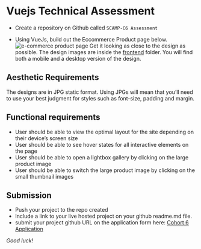 # Vuejs Technical Assessment  
- Create a repository on Github called ``SCAMP-C6 Assessment``

- Using VueJs, build out the Eccommerce Product page below. ![ e-commerce product page](https://github.com/WajesmartDevTeam/SCAMP-Cohort6-Technical-assessment/blob/master/intermediate/frontend/frontend-desktop.jpg?raw=true) 
Get it looking as close to the design as possible. The design images are inside the [frontend](https://github.com/WajesmartDevTeam/SCAMP-Cohort6-Technical-assessment/tree/master/intermediate/frontend) folder. You will find both a mobile and a desktop version of the design.


## Aesthetic Requirements
The designs are in JPG static format. Using JPGs will mean that you’ll need to use your best judgment for styles such as font-size, padding and margin.
  
## Functional requirements 
- User should be able to view the optimal layout for the site depending on their device’s screen size
- User should be able to see hover states for all interactive elements on the page
- User should be able to open a lightbox gallery by clicking on the large product image
- User should be able to switch the large product image by clicking on the small thumbnail images 

## Submission
- Push your project to the repo created
- Include a link to your live hosted project on your github readme.md file.
- submit your project github URL on the application form here: [Cohort 6 Application](http://shecodeafrica.org/events) 


*Good luck!*

